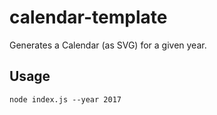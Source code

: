 # calendar-template

Generates a Calendar (as SVG) for a given year.


## Usage

	node index.js --year 2017
